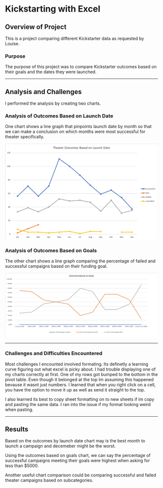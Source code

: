 # Kickstarting with Excel

## Overview of Project
This is a project comparing different Kickstarter data as requested by Louise.

### Purpose
The purpose of this project was to compare Kickstarter outcomes based on their goals and the dates they were launched. 

--- 
## Analysis and Challenges

I performed the analysis by creating two charts.

### Analysis of Outcomes Based on Launch Date
One chart shows a line graph that pinpoints launch date by month so that we can make a conclusion on which months were most successful for theater specifically.

![](Resources/Theater_Outcomes_vs_Launch.png)


### Analysis of Outcomes Based on Goals

 The other chart shows a line graph comparing the percentage of failed and successful campaigns based on their funding goal.
 
 ![](Resources/Outcomes_vs_Goals.png)

 ---
### Challenges and Difficulties Encountered

Most challenges I encounted involved formating. Its definetly a learning curve figuring out what excel is picky about. I had trouble displaying one of my charts correctly at first. One of my rows got bumped to the bottom in the pivot table. Even though it belonged at the top Im assuming this happened bevause it wasnt just numbers. I learned that when you right click on a cell, you have the option to move it up as well as send it straight to the top.

I also learned its best to copy sheet formatting on to new sheets if im copy and pasting the same data. I ran into the issue if my format looking weird when pasting.


---
## Results

Based on the outcomes by launch date chart may is the best month to launch a campaign and decemeber might be the worst.

Using the outcomes based on goals chart, we can say the percentage of successful campaigns meeting their goals were highest when asking for less than $5000. 

Another useful chart comparison could be comparing successful and failed theater campaigns based on subcategories. 
